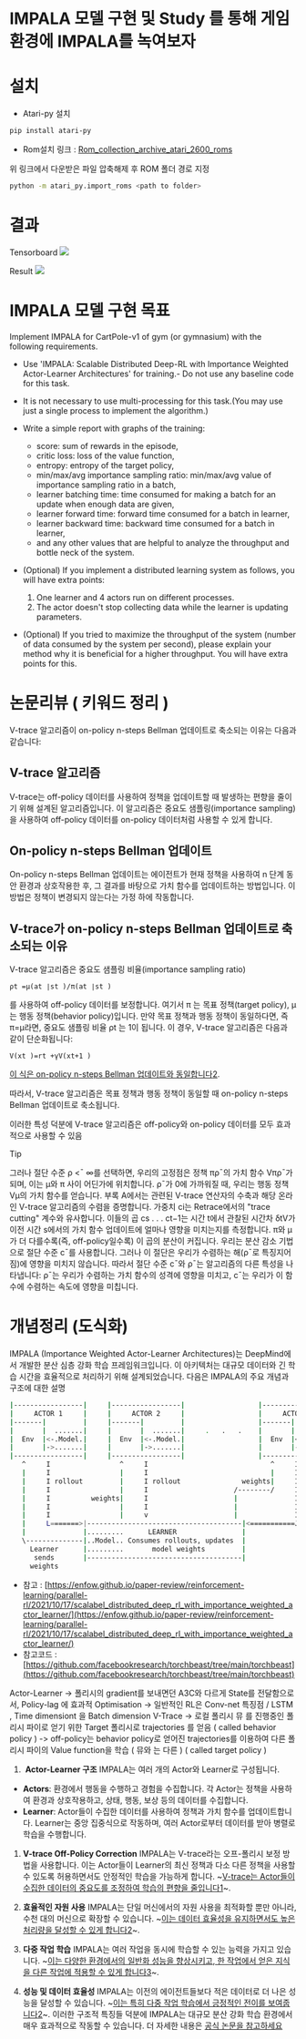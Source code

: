 # IMPALA 모델 구현 및 Study 를 통해 게임환경에 IMPALA를 녹여보자

# 설치 
- Atari-py 설치
~~~sh
pip install atari-py
~~~

- Rom설치
링크 : [Rom_collection_archive_atari_2600_roms](https://www.atarimania.com/rom_collection_archive_atari_2600_roms.html)

위 링크에서 다운받은 파일 압축해제 후 ROM 폴더 경로 지정
~~~sh
python -m atari_py.import_roms <path to folder>
~~~
# 결과


Tensorboard
<img src="./imgs/tensorboard.png">

Result
<img src="./imgs/trained.gif">




# IMPALA 모델 구현 목표

Implement IMPALA for CartPole-v1 of gym (or gymnasium) with the following requirements.

- Use 'IMPALA: Scalable Distributed Deep-RL with Importance Weighted Actor-Learner Architectures' for training.- Do not use any baseline code for this task.
- It is not necessary to use multi-processing for this task.(You may use just a single process to implement the algorithm.)
- Write a simple report with graphs of the training:
  - score: sum of rewards in the episode,
  - critic loss: loss of the value function,
  - entropy: entropy of the target policy,
  - min/max/avg importance sampling ratio: min/max/avg value of importance sampling ratio in a batch,
  - learner batching time: time consumed for making a batch for an update when enough data are given,
  - learner forward time: forward time consumed for a batch in learner,
  - learner backward time: backward time consumed for a batch in learner,
  - and any other values that are helpful to analyze the throughput and bottle neck of the system.


- (Optional) If you implement a distributed learning system as follows, you will have extra points:
  1) One learner and 4 actors run on different processes.
  2) The actor doesn't stop collecting data while the learner is updating parameters.

- (Optional) If you tried to maximize the throughput of the system (number of data consumed by the system per second), please explain your method why it is beneficial for a higher throughput. You will have extra points for this.


# 논문리뷰 ( 키워드 정리 )

V-trace 알고리즘이 on-policy n-steps Bellman 업데이트로 축소되는 이유는 다음과 같습니다:

## V-trace 알고리즘
V-trace는 off-policy 데이터를 사용하여 정책을 업데이트할 때 발생하는 편향을 줄이기 위해 설계된 알고리즘입니다. 이 알고리즘은 중요도 샘플링(importance sampling)을 사용하여 off-policy 데이터를 on-policy 데이터처럼 사용할 수 있게 합니다.

## On-policy n-steps Bellman 업데이트
On-policy n-steps Bellman 업데이트는 에이전트가 현재 정책을 사용하여 n 단계 동안 환경과 상호작용한 후, 그 결과를 바탕으로 가치 함수를 업데이트하는 방법입니다. 이 방법은 정책이 변경되지 않는다는 가정 하에 작동합니다.

## V-trace가 on-policy n-steps Bellman 업데이트로 축소되는 이유
V-trace 알고리즘은 중요도 샘플링 비율(importance sampling ratio)
~~~
ρt =μ(at ∣st )/π(at ∣st )
~~~
를 사용하여 off-policy 데이터를 보정합니다. 여기서 π 는 목표 정책(target policy), μ는 행동 정책(behavior policy)입니다. 만약 목표 정책과 행동 정책이 동일하다면, 즉 π=μ라면, 중요도 샘플링 비율 ρt 는 1이 됩니다. 
이 경우, V-trace 알고리즘은 다음과 같이 단순화됩니다:
~~~
V(xt )=rt +γV(xt+1 )
~~~


[이 식은 on-policy n-steps Bellman 업데이트와 동일합니다](https://ar5iv.labs.arxiv.org/html/1802.01561)[2](https://link.springer.com/article/10.1007/s10489-024-05508-9). 

따라서, V-trace 알고리즘은 목표 정책과 행동 정책이 동일할 때 on-policy n-steps Bellman 업데이트로 축소됩니다.

이러한 특성 덕분에 V-trace 알고리즘은 off-policy와 on-policy 데이터를 모두 효과적으로 사용할 수 있음

> [!TIP]
> 그러나 절단 수준 ρ <¯ ∞를 선택하면, 우리의 고정점은 정책 πρ¯의 가치 함수 Vπρ¯가 되며, 이는 µ와 π 사이 어딘가에 위치합니다. ρ¯가 0에 가까워질 때, 우리는 행동 정책 Vµ의 가치 함수를 얻습니다. 부록 A에서는 관련된 V-trace 연산자의 수축과 해당 온라인 V-trace 알고리즘의 수렴을 증명합니다.
> 가중치 ci는 Retrace에서의 "trace cutting" 계수와 유사합니다.
> 이들의 곱 cs . . . ct−1는 시간 t에서 관찰된 시간차 δtV가 이전 시간 s에서의 가치 함수 업데이트에 얼마나 영향을 미치는지를 측정합니다.
> π와 µ가 더 다를수록(즉, off-policy일수록) 이 곱의 분산이 커집니다.
> 우리는 분산 감소 기법으로 절단 수준 c¯를 사용합니다.
> 그러나 이 절단은 우리가 수렴하는 해(ρ¯로 특징지어짐)에 영향을 미치지 않습니다.
> 따라서 절단 수준 c¯와 ρ¯는 알고리즘의 다른 특성을 나타냅니다:
> ρ¯는 우리가 수렴하는 가치 함수의 성격에 영향을 미치고, c¯는 우리가 이 함수에 수렴하는 속도에 영향을 미칩니다.


# 개념정리 (도식화)
IMPALA (Importance Weighted Actor-Learner Architectures)는 DeepMind에서 개발한 분산 심층 강화 학습 프레임워크입니다. 이 아키텍처는 대규모 데이터와 긴 학습 시간을 효율적으로 처리하기 위해 설계되었습니다. 다음은 IMPALA의 주요 개념과 구조에 대한 설명

~~~sh
|-----------------|     |-----------------|                  |-----------------|
|     ACTOR 1     |     |     ACTOR 2     |                  |     ACTOR n     |
|-------|         |     |-------|         |                  |-------|         |
|       |  .......|     |       |  .......|     .   .   .    |       |  .......|
|  Env  |<-.Model.|     |  Env  |<-.Model.|                  |  Env  |<-.Model.|
|       |->.......|     |       |->.......|                  |       |->.......|
|-----------------|     |-----------------|                  |-----------------|
   ^     I                 ^     I                              ^     I
   |     I                 |     I                              |     I Actors
   |     I rollout         |     I rollout               weights|     I send
   |     I                 |     I                     /--------/     I rollouts
   |     I          weights|     I                     |              I (frames,
   |     I                 |     I                     |              I  actions
   |     I                 |     v                     |              I  etc)
   |     L=======>|--------------------------------------|<===========J
   |              |.........      LEARNER                |
   \--------------|..Model.. Consumes rollouts, updates  |
     Learner      |.........       model weights         |
      sends       |--------------------------------------|
     weights
~~~

- 참고 : [https://enfow.github.io/paper-review/reinforcement-learning/parallel-rl/2021/10/17/scalabel_distributed_deep_rl_with_importance_weighted_actor_learner/](https://enfow.github.io/paper-review/reinforcement-learning/parallel-rl/2021/10/17/scalabel_distributed_deep_rl_with_importance_weighted_actor_learner/)
- 참고코드  : [https://github.com/facebookresearch/torchbeast/tree/main/torchbeast](https://github.com/facebookresearch/torchbeast/tree/main/torchbeast)

Actor-Learner -> 폴리시의 gradient를 보내면던 A3C와 다르게 State를 전달함으로서, Policy-lag 에 효과적
Optimisation -> 일반적인 RL은 Conv-net 특징점 / LSTM , Time dimensiont 을 Batch dimension
V-Trace 
 -> 로컬 폴리시 뮤 를  진행중인 폴리시 파이로 얻기 위한 Target 폴리시로 trajectories 를 얻음 ( called behavior policy )
 -> off-policy는 behavior policy로 얻어진 trajectories를 이용하여 다른 폴리시 파이의 Value function을 학습 ( 뮤와 는 다른 ) ( called target policy )
 
1.  **Actor-Learner 구조**
IMPALA는 여러 개의 Actor와 Learner로 구성됩니다.
* **Actors**: 환경에서 행동을 수행하고 경험을 수집합니다. 각 Actor는 정책을 사용하여 환경과 상호작용하고, 상태, 행동, 보상 등의 데이터를 수집합니다.
* **Learner**: Actor들이 수집한 데이터를 사용하여 정책과 가치 함수를 업데이트합니다. Learner는 중앙 집중식으로 작동하며, 여러 Actor로부터 데이터를 받아 병렬로 학습을 수행합니다.

1. **V-trace Off-Policy Correction**
IMPALA는 V-trace라는 오프-폴리시 보정 방법을 사용합니다. 이는 Actor들이 Learner의 최신 정책과 다소 다른 정책을 사용할 수 있도록 허용하면서도 안정적인 학습을 가능하게 합니다. ~[V-trace는 Actor들이 수집한 데이터의 중요도를 조정하여 학습의 편향을 줄입니다1](https://arxiv.org/abs/1802.01561)~.

1. **효율적인 자원 사용**
IMPALA는 단일 머신에서의 자원 사용을 최적화할 뿐만 아니라, 수천 대의 머신으로 확장할 수 있습니다. ~[이는 데이터 효율성을 유지하면서도 높은 처리량을 달성할 수 있게 합니다](https://arxiv.org/abs/1802.01561)[2](https://paperswithcode.com/paper/impala-scalable-distributed-deep-rl-with)~.

1. **다중 작업 학습**
IMPALA는 여러 작업을 동시에 학습할 수 있는 능력을 가지고 있습니다. ~[이는 다양한 환경에서의 일반화 성능을 향상시키고, 한 작업에서 얻은 지식을 다른 작업에 적용할 수 있게 합니다3](https://schneppat.com/impala.html)~.

1. **성능 및 데이터 효율성**
IMPALA는 이전의 에이전트들보다 적은 데이터로 더 나은 성능을 달성할 수 있습니다. ~[이는 특히 다중 작업 학습에서 긍정적인 전이를 보여줍니다](https://arxiv.org/abs/1802.01561)[2](https://paperswithcode.com/paper/impala-scalable-distributed-deep-rl-with)~.
이러한 구조적 특징들 덕분에 IMPALA는 대규모 분산 강화 학습 환경에서 매우 효과적으로 작동할 수 있습니다. 더 자세한 내용은 [공식 논문을 참고하세요](https://arxiv.org/abs/1802.01561)
